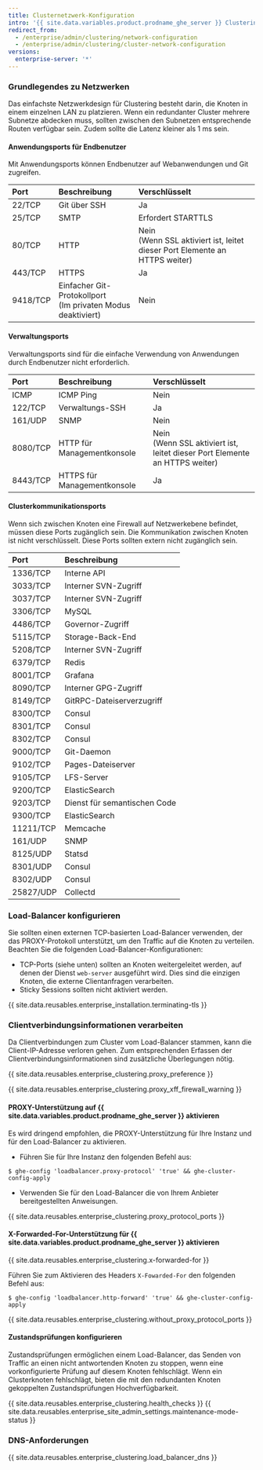 ```yaml
---
title: Clusternetzwerk-Konfiguration
intro: '{{ site.data.variables.product.prodname_ghe_server }} Clustering basiert auf der richtigen DNS-Namensauflösung, dem Lastausgleich und der Kommunikation zwischen den Knoten, um ordnungsgemäß zu funktionieren.'
redirect_from:
  - /enterprise/admin/clustering/network-configuration
  - /enterprise/admin/clustering/cluster-network-configuration
versions:
  enterprise-server: '*'
---
```


### Grundlegendes zu Netzwerken

Das einfachste Netzwerkdesign für Clustering besteht darin, die Knoten in einem einzelnen LAN zu platzieren. Wenn ein redundanter Cluster mehrere Subnetze abdecken muss, sollten zwischen den Subnetzen entsprechende Routen verfügbar sein. Zudem sollte die Latenz kleiner als 1 ms sein.

#### Anwendungsports für Endbenutzer

Mit Anwendungsports können Endbenutzer auf Webanwendungen und Git zugreifen.

| Port     | Beschreibung                                                   | Verschlüsselt                                                                 |
|:-------- |:-------------------------------------------------------------- |:----------------------------------------------------------------------------- |
| 22/TCP   | Git über SSH                                                   | Ja                                                                            |
| 25/TCP   | SMTP                                                           | Erfordert STARTTLS                                                            |
| 80/TCP   | HTTP                                                           | Nein<br>(Wenn SSL aktiviert ist, leitet dieser Port Elemente an HTTPS weiter) |
| 443/TCP  | HTTPS                                                          | Ja                                                                            |
| 9418/TCP | Einfacher Git-Protokollport<br>(Im privaten Modus deaktiviert) | Nein                                                                          |

#### Verwaltungsports

Verwaltungsports sind für die einfache Verwendung von Anwendungen durch Endbenutzer nicht erforderlich.

| Port     | Beschreibung                | Verschlüsselt                                                                 |
|:-------- |:--------------------------- |:----------------------------------------------------------------------------- |
| ICMP     | ICMP Ping                   | Nein                                                                          |
| 122/TCP  | Verwaltungs-SSH             | Ja                                                                            |
| 161/UDP  | SNMP                        | Nein                                                                          |
| 8080/TCP | HTTP für Managementkonsole  | Nein<br>(Wenn SSL aktiviert ist, leitet dieser Port Elemente an HTTPS weiter) |
| 8443/TCP | HTTPS für Managementkonsole | Ja                                                                            |

#### Clusterkommunikationsports

Wenn sich zwischen Knoten eine Firewall auf Netzwerkebene befindet, müssen diese Ports zugänglich sein. Die Kommunikation zwischen Knoten ist nicht verschlüsselt. Diese Ports sollten extern nicht zugänglich sein.

| Port      | Beschreibung                 |
|:--------- |:---------------------------- |
| 1336/TCP  | Interne API                  |
| 3033/TCP  | Interner SVN-Zugriff         |
| 3037/TCP  | Interner SVN-Zugriff         |
| 3306/TCP  | MySQL                        |
| 4486/TCP  | Governor-Zugriff             |
| 5115/TCP  | Storage-Back-End             |
| 5208/TCP  | Interner SVN-Zugriff         |
| 6379/TCP  | Redis                        |
| 8001/TCP  | Grafana                      |
| 8090/TCP  | Interner GPG-Zugriff         |
| 8149/TCP  | GitRPC-Dateiserverzugriff    |
| 8300/TCP  | Consul                       |
| 8301/TCP  | Consul                       |
| 8302/TCP  | Consul                       |
| 9000/TCP  | Git-Daemon                   |
| 9102/TCP  | Pages-Dateiserver            |
| 9105/TCP  | LFS-Server                   |
| 9200/TCP  | ElasticSearch                |
| 9203/TCP  | Dienst für semantischen Code |
| 9300/TCP  | ElasticSearch                |
| 11211/TCP | Memcache                     |
| 161/UDP   | SNMP                         |
| 8125/UDP  | Statsd                       |
| 8301/UDP  | Consul                       |
| 8302/UDP  | Consul                       |
| 25827/UDP | Collectd                     |


### Load-Balancer konfigurieren

 Sie sollten einen externen TCP-basierten Load-Balancer verwenden, der das PROXY-Protokoll unterstützt, um den Traffic auf die Knoten zu verteilen. Beachten Sie die folgenden Load-Balancer-Konfigurationen:

 - TCP-Ports (siehe unten) sollten an Knoten weitergeleitet werden, auf denen der Dienst `web-server` ausgeführt wird. Dies sind die einzigen Knoten, die externe Clientanfragen verarbeiten.
 - Sticky Sessions sollten nicht aktiviert werden.

{{ site.data.reusables.enterprise_installation.terminating-tls }}

### Clientverbindungsinformationen verarbeiten

Da Clientverbindungen zum Cluster vom Load-Balancer stammen, kann die Client-IP-Adresse verloren gehen. Zum entsprechenden Erfassen der Clientverbindungsinformationen sind zusätzliche Überlegungen nötig.

{{ site.data.reusables.enterprise_clustering.proxy_preference }}

{{ site.data.reusables.enterprise_clustering.proxy_xff_firewall_warning }}

#### PROXY-Unterstützung auf {{ site.data.variables.product.prodname_ghe_server }} aktivieren

Es wird dringend empfohlen, die PROXY-Unterstützung für Ihre Instanz und für den Load-Balancer zu aktivieren.

 - Führen Sie für Ihre Instanz den folgenden Befehl aus:
  ```shell
  $ ghe-config 'loadbalancer.proxy-protocol' 'true' && ghe-cluster-config-apply
  ```
  - Verwenden Sie für den Load-Balancer die von Ihrem Anbieter bereitgestellten Anweisungen.

  {{ site.data.reusables.enterprise_clustering.proxy_protocol_ports }}

#### X-Forwarded-For-Unterstützung für {{ site.data.variables.product.prodname_ghe_server }} aktivieren

{{ site.data.reusables.enterprise_clustering.x-forwarded-for }}

Führen Sie zum Aktivieren des Headers `X-Fowarded-For` den folgenden Befehl aus:

```shell
$ ghe-config 'loadbalancer.http-forward' 'true' && ghe-cluster-config-apply
```

{{ site.data.reusables.enterprise_clustering.without_proxy_protocol_ports }}

#### Zustandsprüfungen konfigurieren
Zustandsprüfungen ermöglichen einem Load-Balancer, das Senden von Traffic an einen nicht antwortenden Knoten zu stoppen, wenn eine vorkonfigurierte Prüfung auf diesem Knoten fehlschlägt. Wenn ein Clusterknoten fehlschlägt, bieten die mit den redundanten Knoten gekoppelten Zustandsprüfungen Hochverfügbarkeit.

{{ site.data.reusables.enterprise_clustering.health_checks }}
{{ site.data.reusables.enterprise_site_admin_settings.maintenance-mode-status }}

### DNS-Anforderungen

{{ site.data.reusables.enterprise_clustering.load_balancer_dns }}
